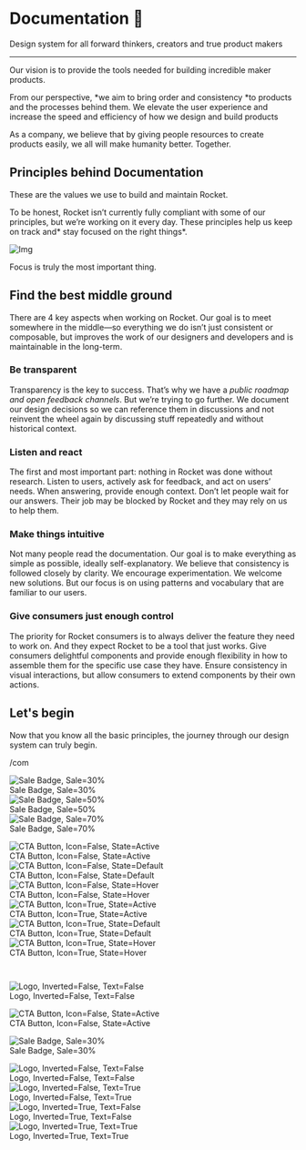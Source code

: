 
# Documentation 🚀

Design system for all forward thinkers, creators and true product makers

---

Our vision is to provide the tools needed for building incredible maker products.

From our perspective, *we aim to bring order and consistency *to products and the processes behind them. We elevate the user experience and increase the speed and efficiency of how we design and build products

As a company, we believe that by giving people resources to create products easily, we all will make humanity better. Together.

## Principles behind Documentation

These are the values we use to build and maintain Rocket.

To be honest, Rocket isn’t currently fully compliant with some of our principles, but we’re working on it every day. These principles help us keep on track and* stay focused on the right things*.

![Img](https://studio-assets.supernova.io/design-systems/14533/9289758a-6300-472a-bbc6-a57098081abf.jpeg)

Focus is truly the most important thing.

## Find the best middle ground

There are 4 key aspects when working on Rocket. Our goal is to meet somewhere in the middle—so everything we do isn’t just consistent or composable, but improves the work of our designers and developers and is maintainable in the long-term.

### Be transparent

Transparency is the key to success. That’s why we have a *public roadmap and open feedback channels*. But we’re trying to go further. We document our design decisions so we can reference them in discussions and not reinvent the wheel again by discussing stuff repeatedly and without historical context.

### Listen and react

The first and most important part: nothing in Rocket was done without research. Listen to users, actively ask for feedback, and act on users’ needs. When answering, provide enough context. Don’t let people wait for our answers. Their job may be blocked by Rocket and they may rely on us to help them.

### Make things intuitive

Not many people read the documentation. Our goal is to make everything as simple as possible, ideally self-explanatory. We believe that consistency is followed closely by clarity. We encourage experimentation. We welcome new solutions. But our focus is on using patterns and vocabulary that are familiar to our users.

### Give consumers just enough control

The priority for Rocket consumers is to always deliver the feature they need to work on. And they expect Rocket to be a tool that just works. Give consumers delightful components and provide enough flexibility in how to assemble them for the specific use case they have. Ensure consistency in visual interactions, but allow consumers to extend components by their own actions.

## Let's begin

Now that you know all the basic principles, the journey through our design system can truly begin.

/com

  
![Sale Badge, Sale=30%](https://studio-assets.supernova.io/design-systems/14533/ea54b115-949b-4cc2-b664-e16cf506eeab.png)  
Sale Badge, Sale=30%  
![Sale Badge, Sale=50%](https://studio-assets.supernova.io/design-systems/14533/8b9c143b-5a03-46e9-a687-6c8bdadbe5f5.png)  
Sale Badge, Sale=50%  
![Sale Badge, Sale=70%](https://studio-assets.supernova.io/design-systems/14533/c2f88398-9e6c-4556-b3aa-0177ab64d96b.png)  
Sale Badge, Sale=70%  


  
![CTA Button, Icon=False, State=Active](https://studio-assets.supernova.io/design-systems/14533/1257860d-1b6b-4936-8755-0b8dd85da0f7.png)  
CTA Button, Icon=False, State=Active  
![CTA Button, Icon=False, State=Default](https://studio-assets.supernova.io/design-systems/14533/777b7a2e-0a0c-4407-b850-f0f585491e20.png)  
CTA Button, Icon=False, State=Default  
![CTA Button, Icon=False, State=Hover](https://studio-assets.supernova.io/design-systems/14533/82c8d5e2-45e4-4423-a22c-dcccb3f37554.png)  
CTA Button, Icon=False, State=Hover  
![CTA Button, Icon=True, State=Active](https://studio-assets.supernova.io/design-systems/14533/a90775c5-d02b-4360-9cdd-edf7ca73d49c.png)  
CTA Button, Icon=True, State=Active  
![CTA Button, Icon=True, State=Default](https://studio-assets.supernova.io/design-systems/14533/9cf9df9f-3804-4410-8a4b-83ba8f0680f0.png)  
CTA Button, Icon=True, State=Default  
![CTA Button, Icon=True, State=Hover](https://studio-assets.supernova.io/design-systems/14533/a308e350-8a6d-430e-8773-a52cde36e472.png)  
CTA Button, Icon=True, State=Hover  


```javascript  
  
```

  
![Logo, Inverted=False, Text=False](https://studio-assets.supernova.io/design-systems/14533/c1639480-333f-4af1-bac8-ace0e2c80b94.png)  
Logo, Inverted=False, Text=False  


  
  


  
![CTA Button, Icon=False, State=Active](https://studio-assets.supernova.io/design-systems/14533/1257860d-1b6b-4936-8755-0b8dd85da0f7.png)  
CTA Button, Icon=False, State=Active  


  
![Sale Badge, Sale=30%](https://studio-assets.supernova.io/design-systems/14533/ea54b115-949b-4cc2-b664-e16cf506eeab.png)  
Sale Badge, Sale=30%  


  
![Logo, Inverted=False, Text=False](https://studio-assets.supernova.io/design-systems/14533/c1639480-333f-4af1-bac8-ace0e2c80b94.png)  
Logo, Inverted=False, Text=False  
![Logo, Inverted=False, Text=True](https://studio-assets.supernova.io/design-systems/14533/005b1f80-80a3-4d97-afc9-7ada7fec83d2.png)  
Logo, Inverted=False, Text=True  
![Logo, Inverted=True, Text=False](https://studio-assets.supernova.io/design-systems/14533/7545c160-f2eb-4549-b856-26ab9e78040c.png)  
Logo, Inverted=True, Text=False  
![Logo, Inverted=True, Text=True](https://studio-assets.supernova.io/design-systems/14533/2c5e95de-584e-4ef0-8f52-3a5d5106336c.png)  
Logo, Inverted=True, Text=True  
